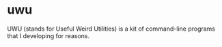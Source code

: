 # uwu
UWU (stands for Useful Weird Utilities) is a kit of command-line programs that I developing for reasons.
